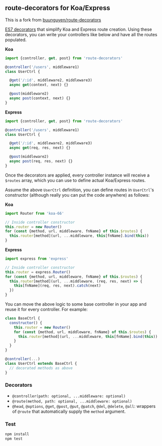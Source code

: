 ## route-decorators for Koa/Express

This is a fork from [buunguyen/route-decorators](https://github.com/buunguyen/route-decorators)

[ES7 decorators](https://github.com/wycats/javascript-decorators) that simplify Koa and Express route creation. Using these decorators, you can write your controllers like below and have all the routes populated.

__Koa__
```js
import {controller, get, post} from 'route-decorators'

@controller('/users', middleware1)
class UserCtrl {

  @get('/:id', middleware2, middleware3)
  async get(context, next) {}

  @post(middleware2)
  async post(context, next) {}
}
```

__Express__
```js
import {controller, get, post} from 'route-decorators'

@controller('/users', middleware1)
class UserCtrl {

  @get('/:id', middleware2, middleware3)
  async get(req, res, next) {}

  @post(middleware2)
  async post(req, res, next) {}
}
```

Once the decorators are applied, every controller instance will receive a `$routes` array, which you can use to define actual Koa/Express routes.

Assume the above `UserCtrl` definition, you can define routes in `UserCtrl`'s constructor (although really you can put the code anywhere) as follows:

__Koa__
```js
import Router from 'koa-66'

// Inside controller constructor
this.router = new Router()
for (const {method, url, middleware, fnName} of this.$routes) {
  this.router[method](url, ...middleware, this[fnName].bind(this))
}
```

__Express__
```js
import express from 'express'

// Inside controller constructor
this.router = express.Router()
for (const {method, url, middleware, fnName} of this.$routes) {
  this.router[method](url, ...middleware, (req, res, next) => {
    this[fnName](req, res, next).catch(next)
  })
}
```

You can move the above logic to some base controller in your app and reuse it for every controller. For example:

```js
class BaseCtrl {
  constructor() {
    this.router = new Router()
    for (const {method, url, middleware, fnName} of this.$routes) {
      this.router[method](url, ...middleware, this[fnName].bind(this))
    }
  }
}

@controller(...)
class UserCtrl extends BaseCtrl {
  // decorated methods as above
}
```

### Decorators
 * `@controller(path: optional, ...middleware: optional)`
 * `@route(method, path: optional, ...middleware: optional)`
 * `@head`, `@options`, `@get`, `@post`, `@put`, `@patch`, `@del`, `@delete`, `@all`: wrappers of `@route` that automatically supply the `method` argument.

### Test

```bash
npm install
npm test
```
